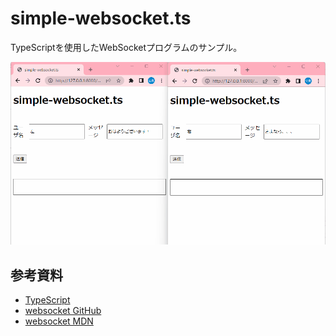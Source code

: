 # simple-websocket.ts

TypeScriptを使用したWebSocketプログラムのサンプル。

![サンプル画像](dev/data/sample.gif)

## 参考資料

- [TypeScript](https://typescript-jp.gitbook.io/deep-dive/nodejs)
- [websocket GitHub](https://github.com/websockets/ws)
- [websocket MDN](https://developer.mozilla.org/en-US/docs/Web/API/WebSocket)
